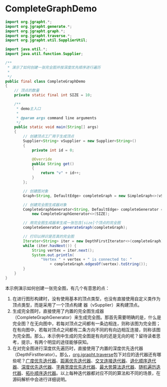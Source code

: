 # CompleteGraphDemo  
``` java
import org.jgrapht.*;
import org.jgrapht.generate.*;
import org.jgrapht.graph.*;
import org.jgrapht.traverse.*;
import org.jgrapht.util.SupplierUtil;

import java.util.*;
import java.util.function.Supplier;

/**
 * 演示了如何创建一张完全图并按深度优先顺序进行遍历
 *
 */
public final class CompleteGraphDemo
{
    // 顶点的数量
    private static final int SIZE = 10;

    /**
     * demo主入口
     * 
     * @param args command line arguments
     */
    public static void main(String[] args)
    {
        // 创建顶点工厂用于生成顶点
        Supplier<String> vSupplier = new Supplier<String>()
        {
            private int id = 0;

            @Override
            public String get()
            {
                return "v" + id++;
            }
        };

        // 创建图对象
        Graph<String, DefaultEdge> completeGraph = new SimpleGraph<>(vSupplier, SupplierUtil.createDefaultEdgeSupplier(), false);

        // 创建完全图生成器对象
        CompleteGraphGenerator<String, DefaultEdge> completeGenerator =
            new CompleteGraphGenerator<>(SIZE);

        // 用完全图生成器来生成一张包含[size]个顶点的完全图
        completeGenerator.generateGraph(completeGraph);

        // 打印以辨识是否真的完全图
        Iterator<String> iter = new DepthFirstIterator<>(completeGraph);
        while (iter.hasNext()) {
            String vertex = iter.next();
            System.out.println(
                "Vertex " + vertex + " is connected to: "
                    + completeGraph.edgesOf(vertex).toString());
        }
    }
}
```  
本示例演示如何创建一张完全图，有几个有意思的点：  
1. 在进行图形构建时，没有使用基本的顶点类型，也没有直接使用自定义类作为顶点类型，而是采用了一个顶点构建 器（vSupplier）来构建顶点。  
2. 生成完全图时，直接使用了内置的完全图生成器（CompleteGraphGenerator）来生成完全图。那首先需要明确的是，什么是完全图？在无向图中，若每对顶点之间都有一条边相连，则称该图为完全图；在有向图中，若每对顶点之间都有二条方向不同的有向边相互连接，则称该图为完全图。那么，本示例中生成的完全图是有向的还是无向的呢？留待读者思考，提示，有两个明显的途径能够获知。  
3. 在对完全图进行深度优先遍历时，直接使用了内置的深度优先迭代器（DepthFirstIterator）。那么，[org.jgrapht.traverse](https://jgrapht.org/javadoc/org/jgrapht/traverse/package-summary.html)包下对应的迭代器还有哪些呢？[广度优先迭代器](https://jgrapht.org/javadoc/org/jgrapht/traverse/BreadthFirstIterator.html)、[距离优先迭代器](https://jgrapht.org/javadoc/org/jgrapht/traverse/ClosestFirstIterator.html)、[交叉连接迭代器](https://jgrapht.org/javadoc/org/jgrapht/traverse/CrossComponentIterator.html)、[退化顺序迭代器](https://jgrapht.org/javadoc/org/jgrapht/traverse/DegeneracyOrderingIterator.html)、[深度优先迭代器](https://jgrapht.org/javadoc/org/jgrapht/traverse/DepthFirstIterator.html)、[字典宽度优先迭代器](https://jgrapht.org/javadoc/org/jgrapht/traverse/LexBreadthFirstIterator.html)、[最大势算法迭代器](https://jgrapht.org/javadoc/org/jgrapht/traverse/MaximumCardinalityIterator.html)、[随机遍历迭代器](https://jgrapht.org/javadoc/org/jgrapht/traverse/RandomWalkIterator.html)、[拓扑顺序迭代器](https://jgrapht.org/javadoc/org/jgrapht/traverse/TopologicalOrderIterator.html)。以上每种迭代器都对应不同的算法和不同的场景，在源码解析中会进行详细说明。  
